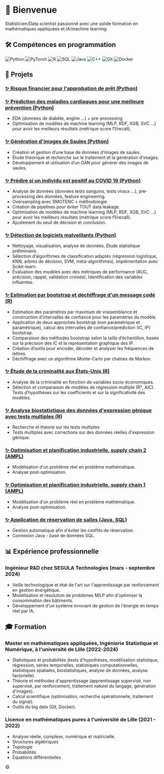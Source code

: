 # 👋 Bienvenue

Statisticien/Data scientist passionné avec une solide formation en mathématiques appliquées et IA/machine learning.

## 🛠️ Compétences en programmation

![Python](https://img.shields.io/badge/-Python-3776AB?style=flat&logo=python&logoColor=white)
![PyTorch](https://img.shields.io/badge/-PyTorch-EE4C2C?style=flat&logo=pytorch&logoColor=white)
![R](https://img.shields.io/badge/-R-276DC3?style=flat&logo=r&logoColor=white)
![SQL](https://img.shields.io/badge/-SQL-4479A1?style=flat&logo=postgresql&logoColor=white)
![Java](https://img.shields.io/badge/-Java-007396?style=flat&logo=oracle&logoColor=white)
![C++](https://img.shields.io/badge/-C++-00599C?style=flat&logo=c%2B%2B&logoColor=white)
![Git](https://img.shields.io/badge/-Git-F05032?style=flat&logo=git&logoColor=white)
![Docker](https://img.shields.io/badge/-Docker-2496ED?style=flat&logo=docker&logoColor=white)

## 🚀 Projets

### [✨ Risque financier pour l'approbation de prêt (Python)](https://github.com/VictoorV/Risques_financiers)


### [✨ Prédiction des maladies cardiaques pour une meilleure prévention (Python)](https://github.com/VictoorV/Maladie_cardiaque)
- EDA (données de diabète, angine ...) + pre-processing
- Optimisation de modèles de machine learning (MLP, RDF, XGB, SVC ...) pour avoir les meilleurs résultats (métrique score f1/recall).

### [✨ Génération d'images de Saules (Python)](https://github.com/VictoorV/Saules_GAN)
- Création et gestion d’une base de données d’images de saules.
- Étude théorique et recherche sur le traitement et la génération d’images.
- Développement et utilisation d’un GAN pour générer des images de saules.

### [✨ Prédire si un individu est positif au COVID 19 (Python)](https://github.com/VictoorV/Prediction_COVID19)
- Analyse de données (données tests sanguins, tests viraux ...), pre-processing des données, feature engineering.
- Oversampling avec SMOTENC + méthodologie 
- Création de pipelines pour éviter TOUT data leakage.
- Optimisation de modèles de machine learning (MLP, RDF, XGB, SVC ...) pour avoir les meilleurs résultats (métrique score f1/recall).
- Ajustement du seuil de décision et conclusion.

### [✨ Détection de logiciels malveillants (Python)](https://github.com/VictoorV/Detection_malwares)
- Nettoyage, visualisation, analyse de données. Étude statistique préliminaire.
- Sélection d’algorithmes de classification adaptés (régression logistique, KNN, arbres de décision, SVM, méta-algorithmes). Implémentation avec Scikit-learn.
- Évaluation des modèles avec des métriques de performance (AUC, précision, rappel, validation croisée). Identification des variables influentes.

### [✨ Estimation par bootstrap et déchiffrage d'un message codé (R)](https://github.com/VictoorV/Bootstrap_MCMC)
- Estimation des paramètres par maximum de vraisemblance et construction d’intervalles de confiance pour les paramètres du modèle.
- Application de deux approches bootstrap (non paramétrique et paramétrique), calcul des intervalles de confiance/prédiction (IC, IP) bootstrap.
- Comparaison des méthodes bootstrap selon la taille d’échantillon, basée sur la précision des IC et la représentation graphique des IP.
- Création d’outils pour encoder, décoder et analyser les fréquences de lettres.
- Déchiffrage avec un algorithme Monte-Carlo par chaînes de Markov.

### [✨ Étude de la criminalité aux États-Unis (R)](https://github.com/VictoorV/Criminalite_US)
- Analyse de la criminalité en fonction de variables socio-économiques.
- Sélection et comparaison de modèles de régression multiple (R², AIC). Tests d’hypothèses sur les coefficients et sur la significativité des modèles.

### [✨ Analyse biostatistique des données d'expression génique avec tests multiples (R)](https://github.com/VictoorV/Analyse_biostatistique)
- Recherche et théorie sur les tests multiples
- Tests multiples avec corrections sur des données réelles d'expression génique.

### [✨ Optimisation et planification industrielle, supply chain 2 (AMPL)](https://github.com/VictoorV/Planification_industrielle_supply_chain2)
- Modélisation d'un problème réel en problème mathématique.
- Analyse post-optimisation.

### [✨ Optimisation et planification industrielle, supply chain 1 (AMPL)](https://github.com/VictoorV/Planification_industrielle_supply_chain1)
- Modélisation d'un problème réel en problème mathématique.
- Analyse post-optimisation.

### [✨ Application de réservation de salles (Java, SQL)](https://github.com/VictoorV/Reservation_salles_java)
- Gestion automatique afin d'éviter les conflits de réservation.
- Connexion Java - base de données SQL.

## 📊 Expérience professionnelle

### Ingénieur R&D chez SEGULA Technologies (mars - septembre 2024)
- Veille technologique et état de l'art sur l'apprentissage par renforcement en gestion énergétique.
- Modélisation et résolution de problèmes MILP afin d'optimiser la consommation des bâtiments.
- Développement d'un système innovant de gestion de l'énergie en temps réel par IA.

## 🎓 Formation

### Master en mathématiques appliquées, Ingénierie Statistique et Numérique, à l'université de Lille (2022-2024)
- Statistiques et probabilités (tests d'hypothèses, modélisation statistique, régression, séries temporelles, statistiques computationnelles, statistiques spatiales, biostatistiques, analyse de données, analyse factorielle).
- Théorie et méthodes d'apprentissage (apprentissage supervisé, non supervisé, par renforcement, traitement naturel du langage, génération d'images).
- Calcul scientifique (optimisation, recherche opérationnelle, traitement du signal).
- Outils du big data (Git, Docker).

### Licence en mathématiques pures à l'université de Lille (2021 - 2022)
- Analyse réelle, complexe, numérique et matricielle.
- Structures algébriques
- Topologie
- Probabilités
- Équations différentielles

😄
